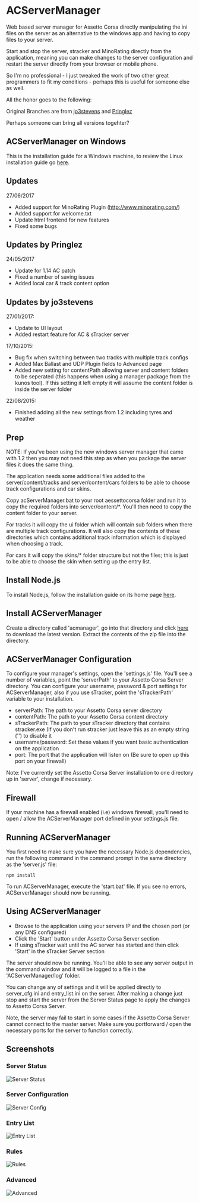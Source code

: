 # ACServerManager
Web based server manager for Assetto Corsa directly manipulating the ini files on the server as an alternative to the windows app and having to copy files to your server.

Start and stop the server, stracker and MinoRating directly from the application, meaning you can make changes to the server configuration and restart the server directly from your browser or mobile phone.

So I'm no professional - I just tweaked the work of two other great programmers to fit my conditions - perhaps this is useful for someone else as well.

All the honor goes to the following:

Original Branches are from 
[jo3stevens](https://github.com/jo3stevens/ACServerManager)
and
[Pringlez](https://github.com/Pringlez/ACServerManager)

Perhaps someone can bring all versions togehter?

## ACServerManager on Windows
This is the installation guide for a Windows machine, to review the Linux installation guide go [here](https://github.com/jo3stevens/ACServerManager/blob/master/README_Linux.md).

## Updates
27/06/2017
* Added support for MinoRating Plugin (http://www.minorating.com/)
* Added support for welcome.txt
* Update html frontend for new features
* Fixed some bugs

## Updates by Pringlez
24/05/2017
* Update for 1.14 AC patch
* Fixed a number of saving issues
* Added local car & track content option

## Updates by jo3stevens
27/01/2017:
* Update to UI layout
* Added restart feature for AC & sTracker server

17/10/2015:
* Bug fix when switching between two tracks with multiple track configs
* Added Max Ballast and UDP Plugin fields to Advanced page
* Added new setting for contentPath allowing server and content folders to be seperated (this happens when using a manager package from the kunos tool). If this setting it left empty it will assume the content folder is inside the server folder

22/08/2015:
* Finished adding all the new settings from 1.2 including tyres and weather


## Prep
NOTE: If you've been using the new windows server manager that came with 1.2 then you may not need this step as when you package the server files it does the same thing.

The application needs some additional files added to the server/content/tracks and server/content/cars folders to be able to choose track configurations and car skins.

Copy acServerManager.bat to your root aessettocorsa folder and run it to copy the required folders into server/content/*. You'll then need to copy the content folder to your server.

For tracks it will copy the ui folder which will contain sub folders when there are multiple track configurations. It will also copy the contents of these directories which contains additional track information which is displayed when choosing a track.

For cars it will copy the skins/* folder structure but not the files; this is just to be able to choose the skin when setting up the entry list.

## Install Node.js
To install Node.js, follow the installation guide on its home page [here](https://nodejs.org).

## Install ACServerManager
Create a directory called 'acmanager', go into that directory and click [here](https://github.com/jo3stevens/ACServerManager/archive/master.zip) to download the latest version. Extract 
the contents of the zip file into the directory.

## ACServerManager Configuration
To configure your manager's settings, open the 'settings.js' file. You'll see a number of variables, point the 'serverPath'
to your Assetto Corsa Server directory. You can configure your username, password & port settings for ACServerManager, also 
if you use sTracker, point the 'sTrackerPath' variable to your installation.

* serverPath: The path to your Assetto Corsa server directory
* contentPath: The path to your Assetto Corsa content directory
* sTrackerPath: The path to your sTracker directory that contains stracker.exe (If you don't run stracker just leave this as an empty string ('') to disable it
* username/password: Set these values if you want basic authentication on the application
* port: The port that the application will listen on (Be sure to open up this port on your firewall)

Note: I've currently set the Assetto Corsa Server installation to one directory up in 'server', change if necessary.

## Firewall
If your machine has a firewall enabled (i.e) windows firewall, you'll need to open / allow the ACServerManager port defined in your settings.js file.

## Running ACServerManager
You first need to make sure you have the necessary Node.js dependencies, run the following command in the command prompt in the same directory as the 'server.js' file:
```
npm install
```
To run ACServerManager, execute the 'start.bat' file. If you see no errors, ACServerManager should now be running.

## Using ACServerManager
* Browse to the application using your servers IP and the chosen port (or any DNS configured)
* Click the 'Start' button under Assetto Corsa Server section
* If using sTracker wait until the AC server has started and then click 'Start' in the sTracker Server section

The server should now be running. You'll be able to see any server output in the command window and it will be logged to a file in the 'ACServerManager/log' folder.

You can change any of settings and it will be applied directly to server_cfg.ini and entry_list.ini on the server. After making a change just stop and start the server from the Server Status page to apply the changes to Assetto Corsa Server.

Note, the server may fail to start in some cases if the Assetto Corsa Server cannot connect to the master server. Make sure you portforward / open
the necessary ports for the server to function correctly.

## Screenshots
### Server Status
![Server Status](http://www.burnoutcrew.de/wp-content/uploads/2017/06/ServerStatus.png)

### Server Configuration
![Server Config](http://deltahosting.dyndns.org:8080/acmanager/screen-cap-2.JPG)

### Entry List
![Entry List](http://deltahosting.dyndns.org:8080/acmanager/screen-cap-3.JPG)

### Rules
![Rules](http://deltahosting.dyndns.org:8080/acmanager/screen-cap-4.JPG)

### Advanced
![Advanced](http://deltahosting.dyndns.org:8080/acmanager/screen-cap-5.JPG)
